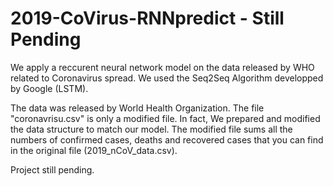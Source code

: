 # 2019-CoVirus-RNNpredict - Still Pending 
We apply a reccurent neural network model on the data released by WHO related to Coronavirus spread. We used the Seq2Seq Algorithm developped by Google (LSTM).

The data was released by World Health Organization. The file "coronavrisu.csv" is only a modified file. In fact, We prepared and modified the data structure to match our model. The modified file sums all the numbers of confirmed cases, deaths and recovered cases that you can find in the original file (2019_nCoV_data.csv).

Project still pending.
